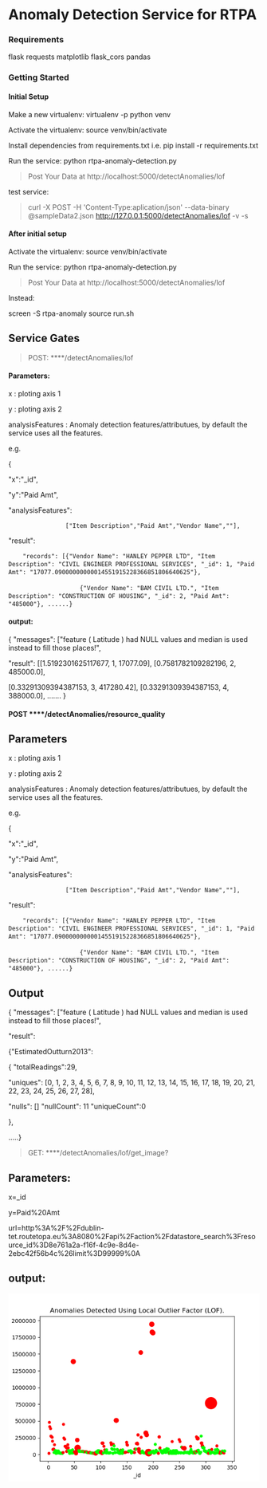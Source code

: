 # Anomaly Detection Service for RTPA

### Requirements

flask
requests
matplotlib
flask_cors
pandas


### Getting Started

#### Initial Setup

Make a new virtualenv: virtualenv -p python venv

Activate the virtualenv: source venv/bin/activate

Install dependencies from requirements.txt i.e. pip install -r requirements.txt

Run the service: python rtpa-anomaly-detection.py

> Post Your Data at http://localhost:5000/detectAnomalies/lof

test service: 

> curl -X POST -H 'Content-Type:aplication/json' --data-binary @sampleData2.json http://127.0.0.1:5000/detectAnomalies/lof  -v -s


#### After initial setup

Activate the virtualenv: source venv/bin/activate

Run the service: python rtpa-anomaly-detection.py

> Post Your Data at http://localhost:5000/detectAnomalies/lof

Instead:

screen -S rtpa-anomaly source run.sh


## Service Gates

> POST: ****/detectAnomalies/lof

#### Parameters:

x : ploting axis 1

y : ploting axis 2

analysisFeatures : Anomaly detection features/attributues, by default the service uses all the features.

e.g.

{

 "x":"_id",

 "y":"Paid Amt",

 "analysisFeatures":

                    ["Item Description","Paid Amt","Vendor Name",""],

 "result":

        "records": [{"Vendor Name": "HANLEY PEPPER LTD", "Item Description": "CIVIL ENGINEER PROFESSIONAL SERVICES", "_id": 1, "Paid Amt": "17077.09000000000014551915228366851806640625"},

                        {"Vendor Name": "BAM CIVIL LTD.", "Item Description": "CONSTRUCTION OF HOUSING", "_id": 2, "Paid Amt": "485000"}, ......}

#### output:

{ "messages": ["feature ( Latitude ) had NULL values and median is used instead to fill those places!",

"result": [[1.5192301625117677, 1, 17077.09], [0.7581782109282196, 2, 485000.0],

 [0.33291309394387153, 3, 417280.42], [0.33291309394387153, 4, 388000.0], ....... }



#### POST ****/detectAnomalies/resource_quality


## Parameters


x : ploting axis 1

y : ploting axis 2

analysisFeatures : Anomaly detection features/attributues, by default the service uses all the features.

e.g.

{

 "x":"_id",

 "y":"Paid Amt",

 "analysisFeatures":

                    ["Item Description","Paid Amt","Vendor Name",""],

 "result":

        "records": [{"Vendor Name": "HANLEY PEPPER LTD", "Item Description": "CIVIL ENGINEER PROFESSIONAL SERVICES", "_id": 1, "Paid Amt": "17077.09000000000014551915228366851806640625"},

                        {"Vendor Name": "BAM CIVIL LTD.", "Item Description": "CONSTRUCTION OF HOUSING", "_id": 2, "Paid Amt": "485000"}, ......}


## Output

{ "messages": ["feature ( Latitude ) had NULL values and median is used instead to fill those places!",


"result":

 {"EstimatedOutturn2013":

  {
  "totalReadings":29,

  "uniques": [0, 1, 2, 3, 4, 5, 6, 7, 8, 9, 10, 11, 12, 13, 14, 15, 16, 17, 18, 19, 20, 21, 22, 23, 24, 25, 26, 27, 28],

  "nulls": []
  "nullCount": 11
  "uniqueCount":0

   },

   .....}



> GET: ****/detectAnomalies/lof/get_image?

## Parameters:

x=_id

y=Paid%20Amt

url=http%3A%2F%2Fdublin-tet.routetopa.eu%3A8080%2Fapi%2Faction%2Fdatastore_search%3Fresource_id%3D8e761a2a-f16f-4c9e-8d4e-2ebc42f56b4c%26limit%3D99999%0A


## output:

![img](anomalies.png)
